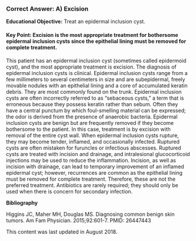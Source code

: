 
### Correct Answer: A) Excision 

**Educational Objective:** Treat an epidermal inclusion cyst.

#### **Key Point:** Excision is the most appropriate treatment for bothersome epidermal inclusion cysts since the epithelial lining must be removed for complete treatment.

This patient has an epidermal inclusion cyst (sometimes called epidermoid cyst), and the most appropriate treatment is excision. The diagnosis of epidermal inclusion cysts is clinical. Epidermal inclusion cysts range from a few millimeters to several centimeters in size and are subepidermal, freely movable nodules with an epithelial lining and a core of accumulated keratin debris. They are most commonly found on the trunk. Epidermal inclusion cysts are often incorrectly referred to as “sebaceous cysts,” a term that is erroneous because they possess keratin rather than sebum. Often they have a central punctum by which foul-smelling material can be expressed; the odor is derived from the presence of anaerobic bacteria. Epidermal inclusion cysts are benign but are frequently removed if they become bothersome to the patient. In this case, treatment is by excision with removal of the entire cyst wall.
When epidermal inclusion cysts rupture, they may become tender, inflamed, and occasionally infected. Ruptured cysts are often mistaken for furuncles or infectious abscesses. Ruptured cysts are treated with incision and drainage, and intralesional glucocorticoid injections may be used to reduce the inflammation.
Incision, as well as incision with drainage, can lead to temporary improvement of an inflamed epidermal cyst; however, recurrences are common as the epithelial lining must be removed for complete treatment. Therefore, these are not the preferred treatment.
Antibiotics are rarely required; they should only be used when there is concern for secondary infection.

**Bibliography**

Higgins JC, Maher MH, Douglas MS. Diagnosing common benign skin tumors. Am Fam Physician. 2015;92:601-7. PMID: 26447443

This content was last updated in August 2018.